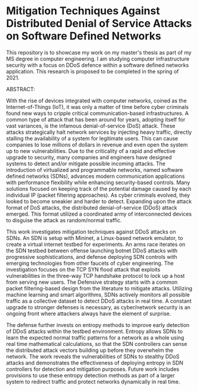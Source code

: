 # Mitigation Techniques Against Distributed Denial of Service Attacks on Software Defined Networks
This repository is to showcase my work on my master's thesis as part of my MS degree in computer engineering. I am studying computer infrastructure security with a focus on DDoS defence within a software defined networks application. This research is proposed to be completed in the spring of 2021.

ABSTRACT: 


  With the rise of devices integrated with computer networks, coined as the Internet-of-Things (IoT), it was only a matter of time before cyber criminals found new ways to cripple critical communication-based infrastructures. A common type of attack that has been around for years, adopting itself for vast variances, is the infamous denial-of-service (DoS) attack. These attacks strategically halt network services by injecting heavy traffic, directly stalling the availability of a system for legitimate users. This can cause companies to lose millions of dollars in revenue and even open the system up to new vulnerabilities. Due to the criticality of a rapid and effective upgrade to security, many companies and engineers have designed systems to detect and/or mitigate possible incoming attacks. The introduction of virtualized and programmable networks, named software defined networks (SDNs), advances modern communication applications with performance flexibility while enhancing security-based controls. Many solutions focused on keeping track of the potential damage caused by each individual IP (packet filtering approaches). As cyber criminals evolved, they looked to become sneakier and harder to detect. Expanding upon the attack format of DoS attacks, the distributed denial-of-service (DDoS) attack emerged. This format utilized a coordinated army of interconnected devices to disguise the attack as random/normal traffic.  
  
  
  This work investigates mitigation techniques against DDoS attacks on SDNs. An SDN is setup with Mininet, a Linux-based network emulator, to create a virtual internet testbed for experiments. An arms race iterates on the SDN testbed between offense launching botnet DDoS attacks with progressive sophistications, and defense deploying SDN controls with emerging technologies from other faucets of cyber engineering. The investigation focuses on the TCP SYN flood attack that exploits vulnerabilities in the three-way TCP handshake protocol to lock up a host from serving new users. The Defensive strategy starts with a common packet filtering-based design from the literature to mitigate attacks. Utilizing machine learning and smart algorithms, SDNs actively monitors all possible traffic as a collective dataset to detect DDoS attacks in real time. A constant upgrade to stronger defenses is necessary, as cyber/network security is an ongoing front where attackers always have the element of surprise. 
 
 
 The defense further invests on entropy methods to improve early detection of DDoS attacks within the testbed environment. Entropy allows SDNs to learn the expected normal traffic patterns for a network as a whole using real time mathematical calculations, so that the SDN controllers can sense the distributed attack vectors building up before they overwhelm the network. The work reveals the vulnerabilities of SDNs to stealthy DDoS attacks and demonstrates the effectiveness of deploying entropy in SDN controllers for detection and mitigation purposes. Future work includes provisions to use these entropy detection methods as part of a larger system to redirect traffic and protect networks dynamically in real time. 
